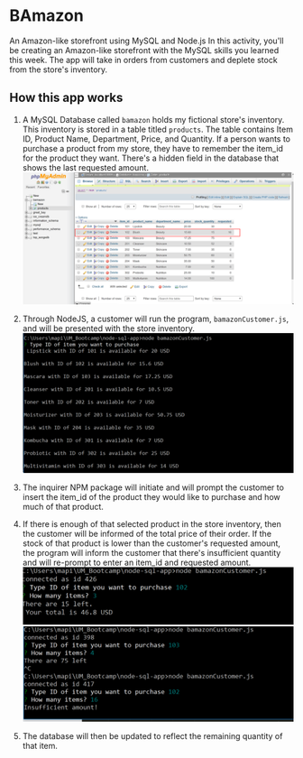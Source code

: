 # BAmazon
An Amazon-like storefront using MySQL and Node.js
In this activity, you'll be creating an Amazon-like storefront with the MySQL skills you learned this week. The app will take in orders from customers and deplete stock from the store's inventory. 
## How this app works
1. A MySQL Database called `bamazon` holds my fictional store's inventory. This inventory is stored in a table titled `products`. The table contains Item ID, Product Name, Department, Price, and Quantity. If a person wants to purchase a product from my store, they have to remember the item_id for the product they want. There's a hidden field in the database that shows the last requested amount. 
![Database Snapshot](./requestedDB.png)

2. Through NodeJS, a customer will run the program, `bamazonCustomer.js`, and will be presented with the store inventory.
![Product array](./list-of-products.PNG)

3. The inquirer NPM package will initiate and will prompt the customer to insert the item_id of the product they would like to purchase and how much of that product.

4. If there is enough of that selected product in the store inventory, then the customer will be informed of the total price of their order. If the stock of that product is lower than the customer's requested amount, the program will inform the customer that there's insufficient quantity and will re-prompt to enter an item_id and requested amount.
![Receipt of purchase](./screenshot-2.PNG)
![Insufficient Amount](./screenshot-1.PNG)

5. The database will then be updated to reflect the remaining quantity of that item.